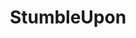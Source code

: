 ---
blog: https://blog.blah.com/
facebook: https://www.facebook.com/blah
github: stumbleupon
logohandle: stumbleupon
sort: stumbleupon
title: StumbleUpon
twitter: StumbleUpon
website: https://www.stumbleupon.com/
wikipedia: https://en.wikipedia.org/wiki/StumbleUpon
---